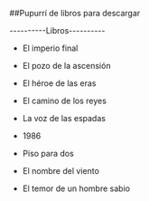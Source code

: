 ##Pupurrí de libros para descargar

----------Libros----------

- El imperio final

- El pozo de la ascensión

- El héroe de las eras

- El camino de los reyes

- La voz de las espadas

- 1986

- Piso para dos

- El nombre del viento

- El temor de un hombre sabio
